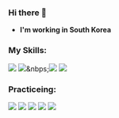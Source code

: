 ### Hi there 👋

 - **I'm working in South Korea**

### My Skills: 
<img src="https://img.shields.io/badge/Java-007396?style=for-the-badge&logo=Java&logoColor=white"/>&nbsp;<img src="https://img.shields.io/badge/Python-3776AB?style=for-the-badge&logo=Python&logoColor=white"/>&nbps;<img src="https://img.shields.io/badge/Flutter-02569B?style=for-the-badge&logo=Flutter&logoColor=white"/>&nbsp;<img src="https://img.shields.io/badge/Go-00ADD8?style=for-the-badge&logo=Go&logoColor=white"/>

### Practiceing:
<img src="https://img.shields.io/badge/C-A8B9CC?style=for-the-badge&logo=C&logoColor=white"/>&nbsp;<img src="https://img.shields.io/badge/C++-00599C?style=for-the-badge&logo=C++&logoColor=white"/>&nbsp;<img src="https://img.shields.io/badge/JavaScript-F7DF1E?style=for-the-badge&logo=JavaScript&logoColor=white"/>&nbsp;<img src="https://img.shields.io/badge/TypeScript-3178C6?style=for-the-badge&logo=TypeScript&logoColor=white"/>&nbsp;<img src="https://img.shields.io/badge/Kotlin-0095D5?style=for-the-badge&logo=Kotlin&logoColor=white"/>


<!--
[![Anurag's github stats](https://github-readme-stats.vercel.app/api?username=LastDice&theme=vue-dark)](https://github.com/anuraghazra/github-readme-stats)

**LastDIce/LastDice** is a ✨ _special_ ✨ repository because its `README.md` (this file) appears on your GitHub profile.

Here are some ideas to get you started:

- 🔭 I’m currently working on ...
- 🌱 I’m currently learning ...
- 👯 I’m looking to collaborate on ...
- 🤔 I’m looking for help with ...
- 💬 Ask me about ...
- 📫 How to reach me: ...
- 😄 Pronouns: ...
- ⚡ Fun fact: ...
-->
